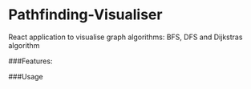 # Pathfinding-Visualiser

React application to visualise graph algorithms: BFS, DFS and Dijkstras algorithm

###Features:


###Usage
